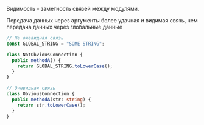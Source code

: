 Видимость - заметность связей между модулями.  

Передача данных через аргументы более удачная и видимая связь, чем передача данных через глобальные данные

```ts
// Не очевидная связь
const GLOBAL_STRING = "SOME STRING";

class NotObviousConnection {
  public methodA() {
    return GLOBAL_STRING.toLowerCase();
  }
}

// Очевидная связь
class ObviousConnection {
  public methodA(str: string) {
    return str.toLowerCase();
  }
}
```
